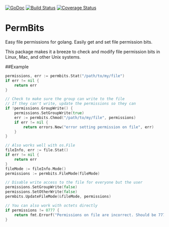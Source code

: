 [![GoDoc](https://godoc.org/github.com/phayes/permbits?status.svg)](https://godoc.org/github.com/permbits/permbits)  [![Build Status](https://travis-ci.org/phayes/permbits.svg?branch=master)](https://travis-ci.org/phayes/permbits)  [![Coverage Status](https://coveralls.io/repos/phayes/permbits/badge.svg?branch=master&service=github)](https://coveralls.io/github/phayes/permbits?branch=master) 

# PermBits

Easy file permissions for golang. Easily get and set file permission bits. 

This package makes it a breeze to check and modify file permission bits in Linux, Mac, and other Unix systems. 

##Example

```go
permissions, err := permbits.Stat("/path/to/my/file")
if err != nil {
	return err
}

// Check to make sure the group can write to the file
// If they can't write, update the permissions so they can
if !permissions.GroupWrite() {
	permissions.SetGroupWrite(true)
	err := permbits.Chmod("/path/to/my/file", permissions)
	if err != nil {
		return errors.New("error setting permission on file", err)
	}
}

// Also works well with os.File
fileInfo, err := file.Stat()
if err != nil {
	return err
}
fileMode := fileInfo.Mode()
permissions := permbits.FileMode(fileMode)

// Disable write access to the file for everyone but the user
permissions.SetGroupWrite(false)
permissions.SetOtherWrite(false)
permbits.UpdateFileMode(&fileMode, permissions)

// You can also work with octets directly
if permissions != 0777 {
	return fmt.Errorf("Permissions on file are incorrect. Should be 777, got %o", permissions)
}

```
